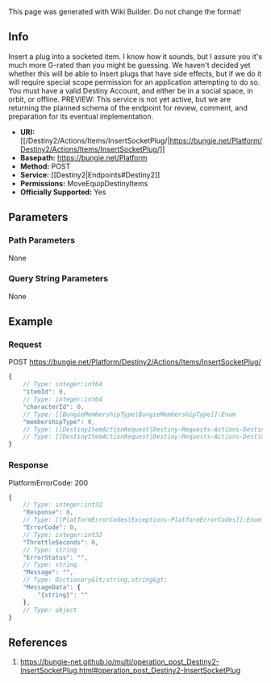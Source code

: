 <span class="wiki-builder">This page was generated with Wiki Builder. Do not change the format!</span>

## Info
Insert a plug into a socketed item.  I know how it sounds, but I assure you it's much more G-rated than you might be guessing.  We haven't decided yet whether this will be able to insert plugs that have side effects, but if we do it will require special scope permission for an application attempting to do so.  You must have a valid Destiny Account, and either be in a social space, in orbit, or offline.  PREVIEW: This service is not yet active, but we are returning the planned schema of the endpoint for review, comment, and preparation for its eventual implementation.

* **URI:** [[/Destiny2/Actions/Items/InsertSocketPlug/|https://bungie.net/Platform/Destiny2/Actions/Items/InsertSocketPlug/]]
* **Basepath:** https://bungie.net/Platform
* **Method:** POST
* **Service:** [[Destiny2|Endpoints#Destiny2]]
* **Permissions:** MoveEquipDestinyItems
* **Officially Supported:** Yes

## Parameters
### Path Parameters
None

### Query String Parameters
None

## Example
### Request
POST https://bungie.net/Platform/Destiny2/Actions/Items/InsertSocketPlug/
```javascript
{
    // Type: integer:int64
    "itemId": 0,
    // Type: integer:int64
    "characterId": 0,
    // Type: [[BungieMembershipType|BungieMembershipType]]:Enum
    "membershipType": 0,
    // Type: [[DestinyItemActionRequest|Destiny-Requests-Actions-DestinyItemActionRequest]]
    // Type: [[DestinyItemActionRequest|Destiny-Requests-Actions-DestinyItemActionRequest]]
}

```

### Response
PlatformErrorCode: 200
```javascript
{
    // Type: integer:int32
    "Response": 0,
    // Type: [[PlatformErrorCodes|Exceptions-PlatformErrorCodes]]:Enum
    "ErrorCode": 0,
    // Type: integer:int32
    "ThrottleSeconds": 0,
    // Type: string
    "ErrorStatus": "",
    // Type: string
    "Message": "",
    // Type: Dictionary&lt;string,string&gt;
    "MessageData": {
        "{string}": ""
    },
    // Type: object
}

```

## References
1. https://bungie-net.github.io/multi/operation_post_Destiny2-InsertSocketPlug.html#operation_post_Destiny2-InsertSocketPlug
